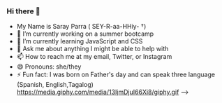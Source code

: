 ### Hi there 👋
- My Name is Saray Parra ( SEY-R-aa-HHiy- †)
- 🔭 I’m currently working on a summer bootcamp
- 🌱 I’m currently learning JavaScript and CSS
- 💬 Ask me about anything I might be able to help with
- 📫 How to reach me at my email, Twitter, or Instagram
- 😄 Pronouns: she/they
- ⚡ Fun fact: I was born on Father's day and can speak three language (Spanish, English,Tagalog)
https://media.giphy.com/media/13IjmDjuI66Xi8/giphy.gif
-->
